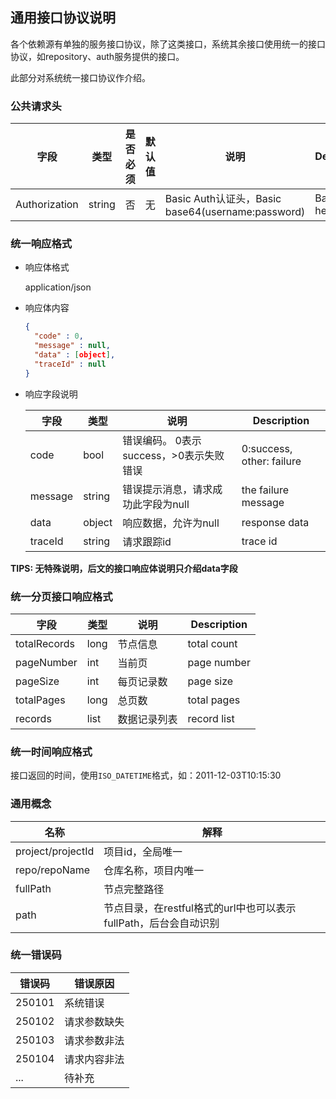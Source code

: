 ## 通用接口协议说明

各个依赖源有单独的服务接口协议，除了这类接口，系统其余接口使用统一的接口协议，如repository、auth服务提供的接口。

此部分对系统统一接口协议作介绍。

### 公共请求头

| 字段          | 类型   | 是否必须 | 默认值 | 说明                                              | Description       |
| ------------- | ------ | -------- | ------ | ------------------------------------------------- | ----------------- |
| Authorization | string | 否       | 无     | Basic Auth认证头，Basic base64(username:password) | Basic Auth header |

### 统一响应格式

- 响应体格式

  application/json

- 响应体内容

  ```json
  {
    "code" : 0,
    "message" : null,
    "data" : [object],
    "traceId" : null
  }
  ```

- 响应字段说明

  | 字段    | 类型   | 说明                                    | Description               |
  | ------- | ------ | --------------------------------------- | ------------------------- |
  | code    | bool   | 错误编码。 0表示success，>0表示失败错误 | 0:success, other: failure |
  | message | string | 错误提示消息，请求成功此字段为null      | the failure message       |
  | data    | object | 响应数据，允许为null                    | response data             |
  | traceId | string | 请求跟踪id                              | trace id                  |


**TIPS: 无特殊说明，后文的接口响应体说明只介绍data字段**

### 统一分页接口响应格式

| 字段       | 类型 | 说明         | Description  |
| ---------- | ---- | ------------ | ------------ |
| totalRecords | long | 节点信息     | total count  |
| pageNumber   | int  | 当前页       | page number |
| pageSize   | int  | 每页记录数   | page size    |
| totalPages | long  | 总页数       | total pages  |
| records    | list | 数据记录列表 | record list  |

### 统一时间响应格式

接口返回的时间，使用`ISO_DATETIME`格式，如：2011-12-03T10:15:30

### 通用概念

| 名称              | 解释                                                         |
| ----------------- | ------------------------------------------------------------ |
| project/projectId | 项目id，全局唯一                                             |
| repo/repoName     | 仓库名称，项目内唯一                                         |
| fullPath          | 节点完整路径                                                 |
| path              | 节点目录，在restful格式的url中也可以表示fullPath，后台会自动识别 |

### 统一错误码

| 错误码 | 错误原因     |
| ------ | ------------ |
| 250101 | 系统错误     |
| 250102 | 请求参数缺失 |
| 250103 | 请求参数非法 |
| 250104 | 请求内容非法 |
| ...    | 待补充       |